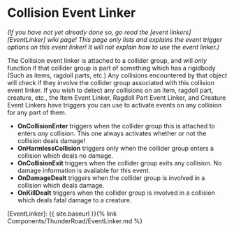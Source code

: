 # Collision Event Linker
*(If you have not yet already done so, go read the [event linkers][EventLinker] wiki page! This page only lists and explains the event trigger options on this event linker! It will not explain how to use the event linker.)*

The Collision event linker is attached to a collider group, and will *only* function if that collider group is part of something which has a rigidbody (Such as items, ragdoll parts, etc.) Any collisions encountered by that object will check if they involve the collider group associated with this collision event linker. If you wish to detect any collisions on an item, ragdoll part, creature, etc., the Item Event Linker, Ragdoll Part Event Linker, and Creature Event Linkers have triggers you can use to activate events on any collision for any part of them.

- **OnCollisionEnter** triggers when the collider group this is attached to enters *any* collision. This one always activates whether or not the collision deals damage!
- **OnHarmlessCollision** triggers only when the collider group enters a collision which deals no damage.
- **OnCollisionExit** triggers when the collider group exits any collision. No damage information is available for this event.
- **OnDamageDealt** triggers when the collider group is involved in a collision which deals damage.
- **OnKillDealt** triggers when the collider group is involved in a collision which deals fatal damage to a creature.




[EventLinker]:  {{ site.baseurl }}{% link Components/ThunderRoad/EventLinker.md %}